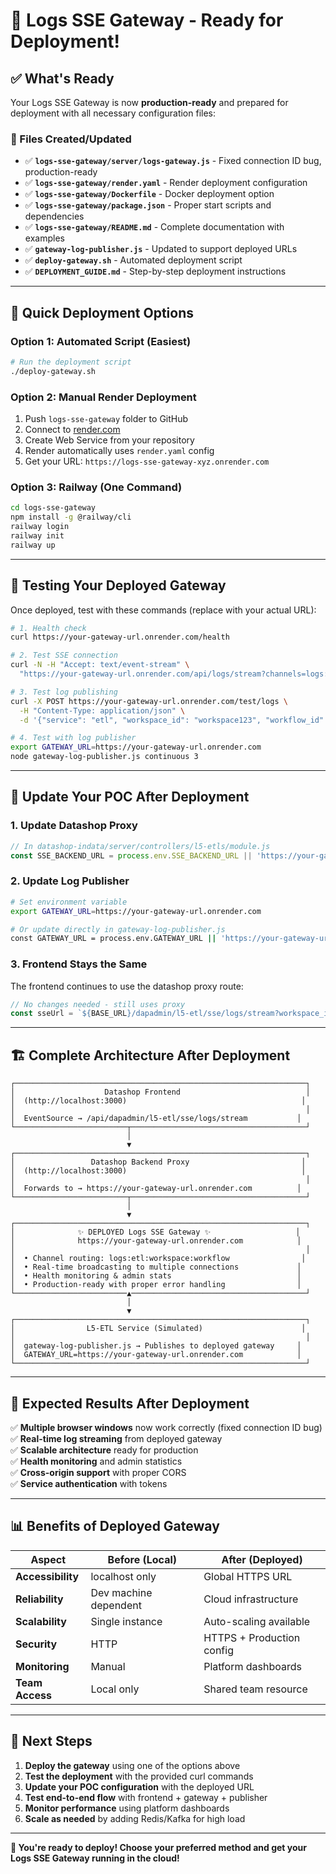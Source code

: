 # 🚀 **Logs SSE Gateway - Ready for Deployment!**

## ✅ **What's Ready**

Your Logs SSE Gateway is now **production-ready** and prepared for deployment with all necessary configuration files:

### **📁 Files Created/Updated**

- ✅ **`logs-sse-gateway/server/logs-gateway.js`** - Fixed connection ID bug, production-ready
- ✅ **`logs-sse-gateway/render.yaml`** - Render deployment configuration
- ✅ **`logs-sse-gateway/Dockerfile`** - Docker deployment option
- ✅ **`logs-sse-gateway/package.json`** - Proper start scripts and dependencies
- ✅ **`logs-sse-gateway/README.md`** - Complete documentation with examples
- ✅ **`gateway-log-publisher.js`** - Updated to support deployed URLs
- ✅ **`deploy-gateway.sh`** - Automated deployment script
- ✅ **`DEPLOYMENT_GUIDE.md`** - Step-by-step deployment instructions

---

## 🚀 **Quick Deployment Options**

### **Option 1: Automated Script (Easiest)**
```bash
# Run the deployment script
./deploy-gateway.sh
```

### **Option 2: Manual Render Deployment**
1. Push `logs-sse-gateway` folder to GitHub
2. Connect to [render.com](https://render.com)
3. Create Web Service from your repository
4. Render automatically uses `render.yaml` config
5. Get your URL: `https://logs-sse-gateway-xyz.onrender.com`

### **Option 3: Railway (One Command)**
```bash
cd logs-sse-gateway
npm install -g @railway/cli
railway login
railway init
railway up
```

---

## 🧪 **Testing Your Deployed Gateway**

Once deployed, test with these commands (replace with your actual URL):

```bash
# 1. Health check
curl https://your-gateway-url.onrender.com/health

# 2. Test SSE connection
curl -N -H "Accept: text/event-stream" \
  "https://your-gateway-url.onrender.com/api/logs/stream?channels=logs:etl:workspace123:workflow456"

# 3. Test log publishing
curl -X POST https://your-gateway-url.onrender.com/test/logs \
  -H "Content-Type: application/json" \
  -d '{"service": "etl", "workspace_id": "workspace123", "workflow_id": "workflow456"}'

# 4. Test with log publisher
export GATEWAY_URL=https://your-gateway-url.onrender.com
node gateway-log-publisher.js continuous 3
```

---

## 🔧 **Update Your POC After Deployment**

### **1. Update Datashop Proxy**
```javascript
// In datashop-indata/server/controllers/l5-etls/module.js
const SSE_BACKEND_URL = process.env.SSE_BACKEND_URL || 'https://your-gateway-url.onrender.com';
```

### **2. Update Log Publisher**
```bash
# Set environment variable
export GATEWAY_URL=https://your-gateway-url.onrender.com

# Or update directly in gateway-log-publisher.js
const GATEWAY_URL = process.env.GATEWAY_URL || 'https://your-gateway-url.onrender.com';
```

### **3. Frontend Stays the Same**
The frontend continues to use the datashop proxy route:
```javascript
// No changes needed - still uses proxy
const sseUrl = `${BASE_URL}/dapadmin/l5-etl/sse/logs/stream?workspace_id=${workspaceId}&workflow_id=${workflowId}`;
```

---

## 🏗️ **Complete Architecture After Deployment**

```
┌─────────────────────────────────────────────────────────────────┐
│                    Datashop Frontend                            │
│  (http://localhost:3000)                                       │
│                                                                 │
│  EventSource → /api/dapadmin/l5-etl/sse/logs/stream           │
└─────────────────────────┬───────────────────────────────────────┘
                          │
                          ▼
┌─────────────────────────────────────────────────────────────────┐
│                 Datashop Backend Proxy                         │
│  (http://localhost:3000)                                       │
│                                                                 │
│  Forwards to → https://your-gateway-url.onrender.com          │
└─────────────────────────┬───────────────────────────────────────┘
                          │
                          ▼
┌─────────────────────────────────────────────────────────────────┐
│              ✨ DEPLOYED Logs SSE Gateway ✨                   │
│              https://your-gateway-url.onrender.com            │
│                                                                 │
│  • Channel routing: logs:etl:workspace:workflow                │
│  • Real-time broadcasting to multiple connections             │
│  • Health monitoring & admin stats                            │
│  • Production-ready with proper error handling                │
└─────────────────────────▲───────────────────────────────────────┘
                          │
                          ▼
┌─────────────────────────────────────────────────────────────────┐
│                L5-ETL Service (Simulated)                      │
│                                                                 │
│  gateway-log-publisher.js → Publishes to deployed gateway     │
│  GATEWAY_URL=https://your-gateway-url.onrender.com            │
└─────────────────────────────────────────────────────────────────┘
```

---

## 🎯 **Expected Results After Deployment**

✅ **Multiple browser windows** now work correctly (fixed connection ID bug)  
✅ **Real-time log streaming** from deployed gateway  
✅ **Scalable architecture** ready for production  
✅ **Health monitoring** and admin statistics  
✅ **Cross-origin support** with proper CORS  
✅ **Service authentication** with tokens  

---

## 📊 **Benefits of Deployed Gateway**

| Aspect | Before (Local) | After (Deployed) |
|--------|----------------|------------------|
| **Accessibility** | localhost only | Global HTTPS URL |
| **Reliability** | Dev machine dependent | Cloud infrastructure |
| **Scalability** | Single instance | Auto-scaling available |
| **Security** | HTTP | HTTPS + Production config |
| **Monitoring** | Manual | Platform dashboards |
| **Team Access** | Local only | Shared team resource |

---

## 🚀 **Next Steps**

1. **Deploy the gateway** using one of the options above
2. **Test the deployment** with the provided curl commands
3. **Update your POC configuration** with the deployed URL
4. **Test end-to-end flow** with frontend + gateway + publisher
5. **Monitor performance** using platform dashboards
6. **Scale as needed** by adding Redis/Kafka for high load

---

**🎉 You're ready to deploy! Choose your preferred method and get your Logs SSE Gateway running in the cloud!** 